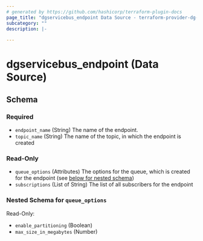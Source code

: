 ```yaml
---
# generated by https://github.com/hashicorp/terraform-plugin-docs
page_title: "dgservicebus_endpoint Data Source - terraform-provider-dg-servicebus"
subcategory: ""
description: |-
  
---
```


# dgservicebus_endpoint (Data Source)





<!-- schema generated by tfplugindocs -->
## Schema

### Required

- `endpoint_name` (String) The name of the endpoint.
- `topic_name` (String) The name of the topic, in which the endpoint is created

### Read-Only

- `queue_options` (Attributes) The options for the queue, which is created for the endpoint (see [below for nested schema](#nestedatt--queue_options))
- `subscriptions` (List of String) The list of all subscribers for the endpoint

<a id="nestedatt--queue_options"></a>
### Nested Schema for `queue_options`

Read-Only:

- `enable_partitioning` (Boolean)
- `max_size_in_megabytes` (Number)
